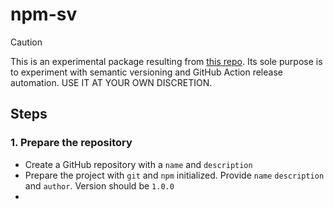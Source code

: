 # npm-sv

> [!CAUTION]
> This is an experimental package resulting from [this repo](https://github.com/svaraborut/npm-sv). Its sole purpose is
> to experiment with semantic versioning and GitHub Action release automation. USE IT AT YOUR OWN DISCRETION.

## Steps

### 1. Prepare the repository

- Create a GitHub repository with a `name` and `description`
- Prepare the project with `git` and `npm` initialized. Provide `name` `description` and `author`. Version should be
  `1.0.0`
- 

